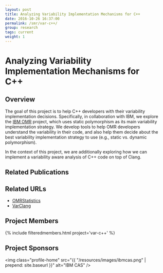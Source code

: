 ```yaml
---
layout: post
title: Analyzing Variability Implementation Mechanisms for C++
date: 2016-10-26 16:37:00
permalink: /smr/var-c++/
group: research
tags: current
weight: 1
---
```


# Analyzing Variability Implementation Mechanisms for C++


## Overview 

The goal of this project is to help C++ developers with their variability implementation decisions. Specifically, in collaboration with IBM, we explore the [IBM OMR]() project, which uses static polymorphism as its main variability implementation strategy. We develop tools to help OMR developers understand the variability in their code, and also help them decide about the best variability implementation strategy to use (e.g., static vs. dynamic polymorphism).

In the context of this project, we are additionally exploring how we can implement a variability aware analysis of C++ code on top of Clang.

## Related Publications

## Related URLs

* [OMRStatistics](https://github.com/samasri/omr/tree/master/tools/compiler/OMRStatistics)
* [VarClang](https://github.com/jacobrec/varclang)

## Project Members

{% include filteredmembers.html project='var-c++' %}

## Project Sponsors

<img class="profile-home" src="{{ "/resources/images/ibmcas.png" | prepend: site.baseurl }}" alt="IBM CAS" />